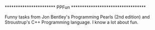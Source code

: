 *********************** PPFun **********************************

Funny tasks from Jon Bentley's Programming Pearls (2nd edition) and Stroustrup's C++ Programming language.
I know a lot about fun.

